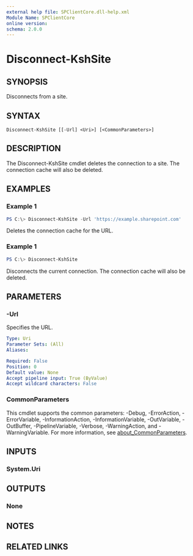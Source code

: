 ```yaml
---
external help file: SPClientCore.dll-help.xml
Module Name: SPClientCore
online version:
schema: 2.0.0
---
```


# Disconnect-KshSite

## SYNOPSIS
Disconnects from a site.

## SYNTAX

```
Disconnect-KshSite [[-Url] <Uri>] [<CommonParameters>]
```

## DESCRIPTION
The Disconnect-KshSite cmdlet deletes the connection to a site. The connection cache will also be deleted.

## EXAMPLES

### Example 1
```powershell
PS C:\> Disconnect-KshSite -Url 'https://example.sharepoint.com'
```

Deletes the connection cache for the URL.

### Example 1
```powershell
PS C:\> Disconnect-KshSite
```

Disconnects the current connection. The connection cache will also be deleted.

## PARAMETERS

### -Url
Specifies the URL.

```yaml
Type: Uri
Parameter Sets: (All)
Aliases:

Required: False
Position: 0
Default value: None
Accept pipeline input: True (ByValue)
Accept wildcard characters: False
```

### CommonParameters
This cmdlet supports the common parameters: -Debug, -ErrorAction, -ErrorVariable, -InformationAction, -InformationVariable, -OutVariable, -OutBuffer, -PipelineVariable, -Verbose, -WarningAction, and -WarningVariable. For more information, see [about_CommonParameters](http://go.microsoft.com/fwlink/?LinkID=113216).

## INPUTS

### System.Uri

## OUTPUTS

### None

## NOTES

## RELATED LINKS
